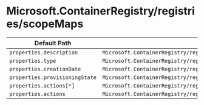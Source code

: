 # Microsoft.ContainerRegistry/registries/scopeMaps

| Default Path | Alias |
|---|---|
| `properties.description` | `Microsoft.ContainerRegistry/registries/scopeMaps/description` |
| `properties.type` | `Microsoft.ContainerRegistry/registries/scopeMaps/type` |
| `properties.creationDate` | `Microsoft.ContainerRegistry/registries/scopeMaps/creationDate` |
| `properties.provisioningState` | `Microsoft.ContainerRegistry/registries/scopeMaps/provisioningState` |
| `properties.actions[*]` | `Microsoft.ContainerRegistry/registries/scopeMaps/actions[*]` |
| `properties.actions` | `Microsoft.ContainerRegistry/registries/scopeMaps/actions` |

